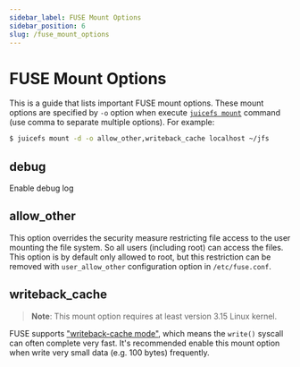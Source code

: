 ```yaml
---
sidebar_label: FUSE Mount Options
sidebar_position: 6
slug: /fuse_mount_options
---
```

# FUSE Mount Options

This is a guide that lists important FUSE mount options. These mount options are specified by `-o` option when execute [`juicefs mount`](../reference/command_reference.md#juicefs-mount) command (use comma to separate multiple options). For example:

```bash
$ juicefs mount -d -o allow_other,writeback_cache localhost ~/jfs
```

## debug

Enable debug log

## allow_other

This option overrides the security measure restricting file access to the user mounting the file system. So all users (including root) can access the files. This option is by default only allowed to root, but this restriction can be removed with `user_allow_other` configuration option in `/etc/fuse.conf`.

## writeback_cache

> **Note**: This mount option requires at least version 3.15 Linux kernel.

FUSE supports ["writeback-cache mode"](https://www.kernel.org/doc/Documentation/filesystems/fuse-io.txt), which means the `write()` syscall can often complete very fast. It's recommended enable this mount option when write very small data (e.g. 100 bytes) frequently.
